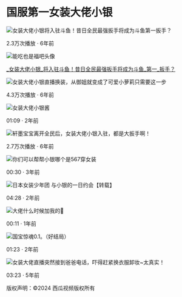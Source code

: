 # 国服第一女装大佬小银

![女装大佬小银将入驻斗鱼！昔日全民最强扳手将成为斗鱼第一扳手？](//p26-sign.bdxiguaimg.com/pgc-image/1536390303462e34b49b298~tplv-pk90l89vgd-crop-center:864:486.jpeg?appId=1768&biz_tag=video1609_custom%2Fnone&channelId=0&customType=custom%2Fnone&from=401_large_image_list&imageType=video1609&isImmersiveScene=0&is_stream=0&lk3s=9d3f5bff&logId=202501212224338FAE07C796BBE3131864&requestFrom=401&x-expires=1769005474&x-signature=JW0h60SHNMQhEHlH1rtHv0wgYiU%3D)

2.3万次播放 · 6年前

![能吃也是福吧头像](//p9.bdxiguaimg.com/img/mosaic-legacy/ff2600004789f5424f91~72x72.image)

[_女装大佬小银_将入驻斗鱼！昔日全民最强扳手将成为斗鱼_第一_扳手？](https://www.ixigua.com/6598749364259127816)

![女装大佬小银直播换装，从御姐就变成了可爱小萝莉只需要这一步](//p26-sign.bdxiguaimg.com/mosaic-legacy/5f8b00091c49e79af61d~tplv-pk90l89vgd-crop-center:864:486.jpeg?appId=1768&biz_tag=video1609_custom%2Fnone&channelId=0&customType=custom%2Fnone&from=401_large_image_list&imageType=video1609&isImmersiveScene=0&is_stream=0&lk3s=9d3f5bff&logId=202501212224338FAE07C796BBE3131864&requestFrom=401&x-expires=1769005474&x-signature=764y4JavwhP9LVJTzxY3XTC%2B6ww%3D)

4.3万次播放 · 6年前

![女装大佬小银酱](//p26-sign.bdxiguaimg.com/tos-cn-i-0026/5e6705583534464a887c06e57850d68b~tplv-pk90l89vgd-crop-center:864:486.jpeg?appId=1768&biz_tag=video1609_custom%2Fnone&channelId=0&customType=custom%2Fnone&from=401_large_image_list&imageType=video1609&isImmersiveScene=0&is_stream=0&lk3s=9d3f5bff&logId=202501212224338FAE07C796BBE3131864&requestFrom=401&x-expires=1769005474&x-signature=7yMMakMeFWPulhJFTcyIQQdXY9Y%3D)

01:09 · 2年前

![轩墨宝宝离开全民后，女装大佬小银入驻，都是大扳手啊！](//p3-sign.bdxiguaimg.com/mosaic-legacy/60790007bdc292347d24~tplv-pk90l89vgd-crop-center:864:486.jpeg?appId=1768&biz_tag=video1609_custom%2Fnone&channelId=0&customType=custom%2Fnone&from=401_large_image_list&imageType=video1609&isImmersiveScene=0&is_stream=0&lk3s=9d3f5bff&logId=202501212224338FAE07C796BBE3131864&requestFrom=401&x-expires=1769005474&x-signature=w6uis8S81CkcPHQBGKGyuCCwBqM%3D)

2.7万次播放 · 6年前

![你们可以帮帮小银哪个是567穿女装](//p3-sign.bdxiguaimg.com/tos-cn-i-0026/919418321e634fcf9ae3c5c56391478b~tplv-pk90l89vgd-crop-center:864:486.jpeg?appId=1768&biz_tag=video1609_custom%2Fnone&channelId=0&customType=custom%2Fnone&from=401_large_image_list&imageType=video1609&isImmersiveScene=0&is_stream=0&lk3s=9d3f5bff&logId=202501212224338FAE07C796BBE3131864&requestFrom=401&x-expires=1769005474&x-signature=YEDKHspO4ELjDUhzvAJRSgKp2%2Fo%3D)

00:30 · 3年前

![日本女装少年团 与小银的一日约会【转载】](//p3-sign.bdxiguaimg.com/tos-cn-i-0004/624d77a91b5545bea91067c68a8e0caa~tplv-pk90l89vgd-crop-center:864:486.jpeg?appId=1768&biz_tag=video1609_custom%2Fnone&channelId=0&customType=custom%2Fnone&from=401_large_image_list&imageType=video1609&isImmersiveScene=0&is_stream=0&lk3s=9d3f5bff&logId=202501212224338FAE07C796BBE3131864&requestFrom=401&x-expires=1769005474&x-signature=qCQcTNKc7bYy5%2BkmV3jTZKXZoZ0%3D)

04:28 · 2年前

![大佬什么时候加我的🤔](//p26-sign.bdxiguaimg.com/tos-cn-i-0026/e50f65fdd05a4bcd9fab882c1e1d8843~tplv-pk90l89vgd-crop-center:864:486.jpeg?appId=1768&biz_tag=video1609_custom%2Fnone&channelId=0&customType=custom%2Fnone&from=401_large_image_list&imageType=video1609&isImmersiveScene=0&is_stream=0&lk3s=9d3f5bff&logId=202501212224338FAE07C796BBE3131864&requestFrom=401&x-expires=1769005474&x-signature=ndXOlZs5HyqOEtFE9SF21W5c%2B%2Fk%3D)

00:11 · 1年前

![国宝惊魂0.1。（好结局）](//p3-sign.bdxiguaimg.com/tos-cn-i-0026/7e6f4087a1754bf8841faac13349acc0~tplv-pk90l89vgd-crop-center:864:486.jpeg?appId=1768&biz_tag=video1609_custom%2Fnone&channelId=0&customType=custom%2Fnone&from=401_large_image_list&imageType=video1609&isImmersiveScene=0&is_stream=0&lk3s=9d3f5bff&logId=202501212224338FAE07C796BBE3131864&requestFrom=401&x-expires=1769005474&x-signature=uUF0ghs4tpErX64ManBEFgbg3cQ%3D)

01:23 · 2年前

![女装大佬直播突然接到爸爸电话，吓得赶紧换衣服卸妆~太真实！](https://p3-sign.bdxiguaimg.com/tos-cn-p-0000/e64e098c5f0643acb4cf64553b9d7900~tplv-pk90l89vgd-crop-center:864:486.jpeg?appId=1768&biz_tag=video1609_custom%2Fnone&channelId=0&customType=custom%2Fnone&from=401_large_image_list&imageType=video1609&isImmersiveScene=0&is_stream=0&lk3s=9d3f5bff&logId=20250121222500A1580FB37987CCBA9A2F&requestFrom=401&x-expires=1769005500&x-signature=%2FaiRvPSSHsHiKeK5Sd0CCA8rAWE%3D)

03:23 · 5年前

版权声明：©2024 西瓜视频版权所有
<!-- tcd_original_link https://m.ixigua.com/s/%E5%9B%BD%E6%9C%8D%E7%AC%AC%E4%B8%80%E5%A5%B3%E8%A3%85%E5%A4%A7%E4%BD%AC%E5%B0%8F%E9%93%B6 -->
